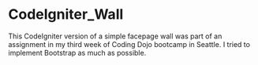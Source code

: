 # CodeIgniter_Wall
This CodeIgniter version of a simple facepage wall was part of an assignment in my third week of Coding Dojo bootcamp in Seattle.
I tried to implement Bootstrap as much as possible.

